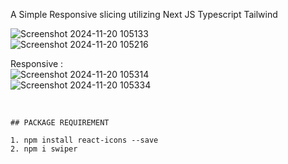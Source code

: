 A Simple Responsive slicing utilizing Next JS Typescript Tailwind
<br>

![Screenshot 2024-11-20 105133](https://github.com/user-attachments/assets/c3d33e9c-6ddf-42ba-993f-b3a00019e905) <br>
![Screenshot 2024-11-20 105216](https://github.com/user-attachments/assets/b547f662-a764-4be5-940d-d7fe0c4613cf) <br>



Responsive : <br>
![Screenshot 2024-11-20 105314](https://github.com/user-attachments/assets/90a20526-45e1-4bdd-bf1d-ce3caa3a5eeb) <br>
![Screenshot 2024-11-20 105334](https://github.com/user-attachments/assets/30a6acc9-dbda-46a9-85de-c747bf40d082)



<br>

```
## PACKAGE REQUIREMENT

1. npm install react-icons --save
2. npm i swiper
 
```
